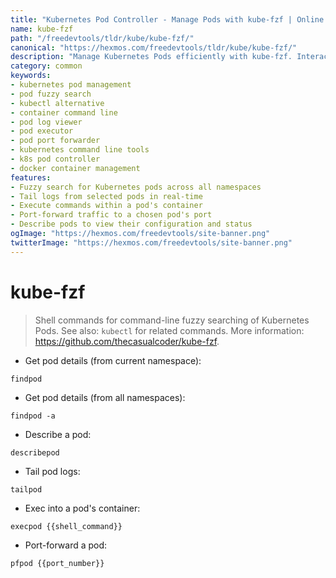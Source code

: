 ```yaml
---
title: "Kubernetes Pod Controller - Manage Pods with kube-fzf | Online Free DevTools by Hexmos"
name: kube-fzf
path: "/freedevtools/tldr/kube/kube-fzf/"
canonical: "https://hexmos.com/freedevtools/tldr/kube/kube-fzf/"
description: "Manage Kubernetes Pods efficiently with kube-fzf. Interact, describe, and access logs from your pods quickly using fuzzy searching. Free online tool, no registration required."
category: common
keywords:
- kubernetes pod management
- pod fuzzy search
- kubectl alternative
- container command line
- pod log viewer
- pod executor
- pod port forwarder
- kubernetes command line tools
- k8s pod controller
- docker container management
features:
- Fuzzy search for Kubernetes pods across all namespaces
- Tail logs from selected pods in real-time
- Execute commands within a pod's container
- Port-forward traffic to a chosen pod's port
- Describe pods to view their configuration and status
ogImage: "https://hexmos.com/freedevtools/site-banner.png"
twitterImage: "https://hexmos.com/freedevtools/site-banner.png"
---
```


# kube-fzf

> Shell commands for command-line fuzzy searching of Kubernetes Pods.
> See also: `kubectl` for related commands.
> More information: <https://github.com/thecasualcoder/kube-fzf>.

- Get pod details (from current namespace):

`findpod`

- Get pod details (from all namespaces):

`findpod -a`

- Describe a pod:

`describepod`

- Tail pod logs:

`tailpod`

- Exec into a pod's container:

`execpod {{shell_command}}`

- Port-forward a pod:

`pfpod {{port_number}}`

